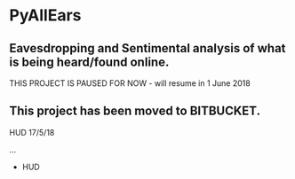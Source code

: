 # PyAllEars

## Eavesdropping and Sentimental analysis of what is being heard/found online.

THIS PROJECT IS PAUSED FOR NOW - will resume in  1 June 2018

## This project has been moved to BITBUCKET.

HUD 17/5/18

...



- HUD

